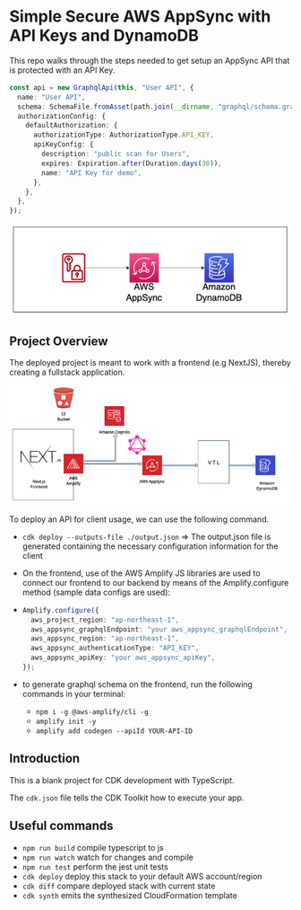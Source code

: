 # Simple Secure AWS AppSync with API Keys and DynamoDB

This repo walks through the steps needed to get setup an AppSync API that is protected with an API Key.

```typescript
const api = new GraphqlApi(this, "User API", {
  name: "User API",
  schema: SchemaFile.fromAsset(path.join(__dirname, "graphql/schema.graphql")),
  authorizationConfig: {
    defaultAuthorization: {
      authorizationType: AuthorizationType.API_KEY,
      apiKeyConfig: {
        description: "public scan for Users",
        expires: Expiration.after(Duration.days(30)),
        name: "API Key for demo",
      },
    },
  },
});
```

![architecture diagram](./readmeImg/archDiagram.png)

## Project Overview

The deployed project is meant to work with a frontend (e.g NextJS), thereby creating a fullstack application.

![architecture diagram](./readmeImg/infra.png)

To deploy an API for client usage, we can use the following command.

- `cdk deploy --outputs-file ./output.json`
  => The output.json file is generated containing the necessary configuration information for the client
- On the frontend, use of the AWS Amplify JS libraries are used to connect our frontend to our backend by means of the Amplify.configure method (sample data configs are used):

- ```typescript
  Amplify.configure({
    aws_project_region: "ap-northeast-1",
    aws_appsync_graphqlEndpoint: "your aws_appsync_graphqlEndpoint",
    aws_appsync_region: "ap-northeast-1",
    aws_appsync_authenticationType: "API_KEY",
    aws_appsync_apiKey: "your aws_appsync_apiKey",
  });
  ```

- to generate graphql schema on the frontend, run the following commands in your terminal:
  - `npm i -g @aws-amplify/cli -g`
  - `amplify init -y`
  - `amplify add codegen --apiId YOUR-API-ID`

## Introduction

This is a blank project for CDK development with TypeScript.

The `cdk.json` file tells the CDK Toolkit how to execute your app.

## Useful commands

- `npm run build` compile typescript to js
- `npm run watch` watch for changes and compile
- `npm run test` perform the jest unit tests
- `cdk deploy` deploy this stack to your default AWS account/region
- `cdk diff` compare deployed stack with current state
- `cdk synth` emits the synthesized CloudFormation template
